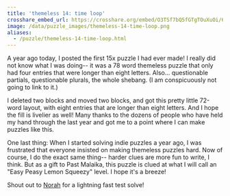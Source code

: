 ```yaml
---
title: 'themeless 14: time loop'
crosshare_embed_url: https://crosshare.org/embed/O3TSf7bQ5fGTgTOuXuOi/6GZEUgttSaMcNGI8CIiXptC8S1E3
image: /data/puzzle_images/themeless-14-time-loop.png
aliases:
  - /puzzle/themeless-14-time-loop.html
---
```


A year ago today, I posted the first 15x puzzle I had ever made! I really did not know what I was doing-- it was a 78 word themeless puzzle that only had four entries that were longer than eight letters. Also... questionable partials, questionable plurals, the whole shebang. (I am conspicuously not going to link to it.)

I deleted two blocks and moved two blocks, and got this pretty little 72-word layout, with eight entries that are longer than eight letters. And I hope the fill is livelier as well! Many thanks to the dozens of people who have held my hand through the last year and got me to a point where I can make puzzles like this.

One last thing: When I started solving indie puzzles a year ago, I was frustrated that everyone insisted on making themeless puzzles hard. Now of course, I do the exact same thing-- harder clues are more fun to write, I think. But as a gift to Past Malaika, this puzzle is clued at what I will call an "Easy Peasy Lemon Squeezy" level. I hope it's a breeze!

Shout out to [Norah](https://www.norahsharpe.com/) for a lightning fast test solve!

